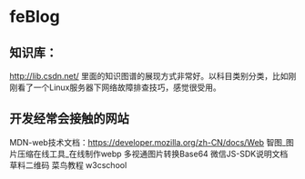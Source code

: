 # feBlog
## 知识库：
http://lib.csdn.net/
里面的知识图谱的展现方式非常好。以科目类别分类，比如刚刚看了一个Linux服务器下网络故障排查技巧，感觉很受用。
## 开发经常会接触的网站
MDN-web技术文档：https://developer.mozilla.org/zh-CN/docs/Web
智图_图片压缩在线工具_在线制作webp
多视通图片转换Base64
微信JS-SDK说明文档
草料二维码
菜鸟教程
w3cschool
